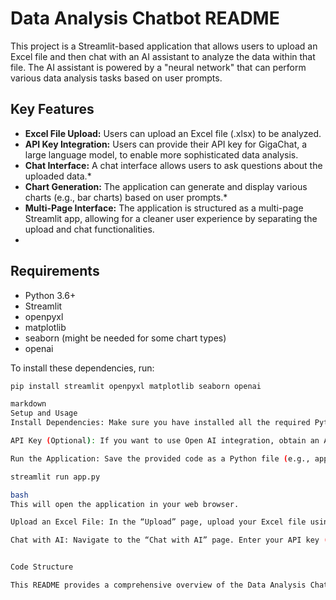 # Data Analysis Chatbot README

This project is a Streamlit-based application that allows users to upload an Excel file and then chat with an AI assistant to analyze the data within that file. The AI assistant is powered by a "neural network" that can perform various data analysis tasks based on user prompts.

## Key Features

*   **Excel File Upload:** Users can upload an Excel file (.xlsx) to be analyzed.
*   **API Key Integration:**  Users can provide their API key for GigaChat, a large language model, to enable more sophisticated data analysis.
*   **Chat Interface:**  A chat interface allows users to ask questions about the uploaded data.*   
*   **Chart Generation:** The application can generate and display various charts (e.g., bar charts) based on user prompts.*  
*   **Multi-Page Interface:** The application is structured as a multi-page Streamlit app, allowing for a cleaner user experience by separating the upload and chat functionalities.
*   

## Requirements

*   Python 3.6+
*   Streamlit
*   openpyxl
*   matplotlib
*   seaborn (might be needed for some chart types)
*   openai


To install these dependencies, run:

```bash
pip install streamlit openpyxl matplotlib seaborn openai

markdown
Setup and Usage
Install Dependencies: Make sure you have installed all the required Python packages.

API Key (Optional): If you want to use Open AI integration, obtain an API key from OpenAI’s website.

Run the Application: Save the provided code as a Python file (e.g., app.py) and run it using Streamlit:

streamlit run app.py

bash
This will open the application in your web browser.

Upload an Excel File: In the “Upload” page, upload your Excel file using the file uploader.

Chat with AI: Navigate to the “Chat with AI” page. Enter your API key (if desired) and begin asking questions about your data in the chat input.


Code Structure

This README provides a comprehensive overview of the Data Analysis Chatbot project, including its features, setup instructions, code structure, limitations, and potential future enhancements. “`